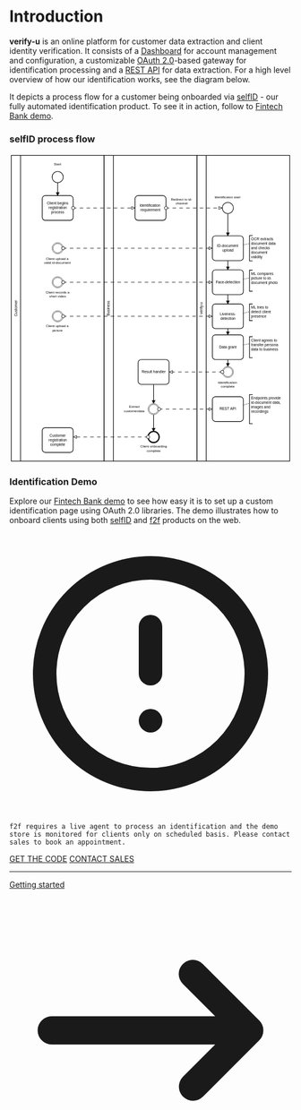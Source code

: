 # Introduction

**verify-u** is an online platform for customer data extraction and client identity verification.
It consists of a [Dashboard](https://app.verify-u.com) for account management and configuration, 
a customizable [OAuth 2.0](https://oauth.net/2/)-based gateway for identification processing 
and a [REST API](https://en.wikipedia.org/wiki/Representational_state_transfer) for data extraction. 
For a high level overview of how our identification works, see the diagram below. 

It depicts a process flow for a customer being onboarded via [selfID](https://www.verify-u.com/verify-u-selfid) - our fully automated identification product. To see it in action, follow to [Fintech Bank demo](#identification-demo).  

### selfID process flow

<div class="flex">
<svg xmlns="http://www.w3.org/2000/svg" xmlns:xlink="http://www.w3.org/1999/xlink" width="912"viewBox="154 74 912 1000" version="1.1"><defs><marker id="sequenceflow-end-white-black-7s7w560c85m78tvmefoewk380" viewBox="0 0 20 20" refX="11" refY="10" markerWidth="10" markerHeight="10" orient="auto"><path d="M 1 5 L 11 10 L 1 15 Z" style="fill: black; stroke-width: 1px; stroke-linecap: round; stroke-dasharray: 10000, 1; stroke: black;"/></marker><marker id="messageflow-end-white-black-7s7w560c85m78tvmefoewk380" viewBox="0 0 20 20" refX="8.5" refY="5" markerWidth="20" markerHeight="20" orient="auto"><path d="m 1 5 l 0 -3 l 7 3 l -7 3 z" style="fill: white; stroke-width: 1px; stroke-linecap: butt; stroke-dasharray: 10000, 1; stroke: black;"/></marker><marker id="messageflow-start-white-black-7s7w560c85m78tvmefoewk380" viewBox="0 0 20 20" refX="6" refY="6" markerWidth="20" markerHeight="20" orient="auto"><circle cx="6" cy="6" r="3.5" style="fill: white; stroke-width: 1px; stroke-linecap: round; stroke-dasharray: 10000, 1; stroke: black;"/></marker></defs><g class="djs-group"><g class="djs-element djs-shape" data-element-id="Participant_0uwsw2l" style="display: block;" transform="matrix(1 0 0 1 160 80)"><g class="djs-visual"><rect x="0" y="0" width="300" height="988" rx="0" ry="0" style="stroke: black; stroke-width: 2px; fill: white; fill-opacity: 0.95;"/><polyline points="30,0 30,988 " style="fill: none; stroke: black; stroke-width: 2px;"/><text lineHeight="1.2" class="djs-label" style="font-family: Arial, sans-serif; font-size: 12px; font-weight: normal; fill: black;" transform="matrix(-1.83697e-16 -1 1 -1.83697e-16 0 988)"><tspan x="467.984375" y="18.6">Customer</tspan></text></g><rect x="-6" y="-6" width="312" height="1000" class="djs-outline" style="fill: none;"/><rect class="djs-hit djs-hit-click-stroke" x="0" y="0" width="300" height="988" style="fill: none; stroke-opacity: 0; stroke: white; stroke-width: 15px;"/><rect class="djs-hit djs-hit-all" x="0" y="0" width="30" height="988" style="fill: none; stroke-opacity: 0; stroke: white; stroke-width: 15px;"/></g><g class="djs-children"><g class="djs-group"><g class="djs-element djs-connection" data-element-id="Flow_1xtunqs" style="display: block;"><g class="djs-visual"><path d="m  310,168L310,210 " style="fill: none; stroke-width: 2px; stroke: black; stroke-linejoin: round; marker-end: url('#sequenceflow-end-white-black-7s7w560c85m78tvmefoewk380');"/></g><polyline points="310,168 310,210 " class="djs-hit djs-hit-stroke" style="fill: none; stroke-opacity: 0; stroke: white; stroke-width: 15px;"/><rect x="304" y="162" width="12" height="54" class="djs-outline" style="fill: none;"/></g></g><g class="djs-group"><g class="djs-element djs-shape" data-element-id="Activity_0n7xjat" style="display: block;" transform="matrix(1 0 0 1 260 210)"><g class="djs-visual"><rect x="0" y="0" width="100" height="80" rx="10" ry="10" style="stroke: black; stroke-width: 2px; fill: white; fill-opacity: 0.95;"/><text lineHeight="1.2" class="djs-label" style="font-family: Arial, sans-serif; font-size: 12px; font-weight: normal; fill: black;"><tspan x="15.3125" y="29.200000000000003">Client begins </tspan><tspan x="20.65625" y="43.6">registration </tspan><tspan x="28.984375" y="58">process</tspan></text></g><rect class="djs-hit djs-hit-all" x="0" y="0" width="100" height="80" style="fill: none; stroke-opacity: 0; stroke: white; stroke-width: 15px;"/><rect x="-6" y="-6" width="112" height="92" class="djs-outline" style="fill: none;"/></g></g><g class="djs-group"><g class="djs-element djs-shape" data-element-id="StartEvent_17sjvnz" style="display: block;" transform="matrix(1 0 0 1 292 132)"><g class="djs-visual"><circle cx="18" cy="18" r="18" style="stroke: black; stroke-width: 2px; fill: white; fill-opacity: 0.95;"/></g><rect class="djs-hit djs-hit-all" x="0" y="0" width="36" height="36" style="fill: none; stroke-opacity: 0; stroke: white; stroke-width: 15px;"/><rect x="-6" y="-6" width="48" height="48" class="djs-outline" style="fill: none;"/></g></g><g class="djs-group"><g class="djs-element djs-shape" data-element-id="Event_0kxicru" style="display: block;" transform="matrix(1 0 0 1 292 582)"><g class="djs-visual"><circle cx="18" cy="18" r="18" style="stroke: black; stroke-width: 1px; fill: white; fill-opacity: 0.95;"/><circle cx="18" cy="18" r="15" style="stroke: black; stroke-width: 1px; fill: none;"/></g><rect class="djs-hit djs-hit-all" x="0" y="0" width="36" height="36" style="fill: none; stroke-opacity: 0; stroke: white; stroke-width: 15px;"/><rect x="-6" y="-6" width="48" height="48" class="djs-outline" style="fill: none;"/></g></g><g class="djs-group"><g class="djs-element djs-shape" data-element-id="Event_1uc6sbt" style="display: block;" transform="matrix(1 0 0 1 292 472)"><g class="djs-visual"><circle cx="18" cy="18" r="18" style="stroke: black; stroke-width: 1px; fill: white; fill-opacity: 0.95;"/><circle cx="18" cy="18" r="15" style="stroke: black; stroke-width: 1px; fill: none;"/></g><rect class="djs-hit djs-hit-all" x="0" y="0" width="36" height="36" style="fill: none; stroke-opacity: 0; stroke: white; stroke-width: 15px;"/><rect x="-6" y="-6" width="48" height="48" class="djs-outline" style="fill: none;"/></g></g><g class="djs-group"><g class="djs-element djs-shape" data-element-id="Event_0c4m8jg" style="display: block;" transform="matrix(1 0 0 1 292 362)"><g class="djs-visual"><circle cx="18" cy="18" r="18" style="stroke: black; stroke-width: 1px; fill: white; fill-opacity: 0.95;"/><circle cx="18" cy="18" r="15" style="stroke: black; stroke-width: 1px; fill: none;"/></g><rect class="djs-hit djs-hit-all" x="0" y="0" width="36" height="36" style="fill: none; stroke-opacity: 0; stroke: white; stroke-width: 15px;"/><rect x="-6" y="-6" width="48" height="48" class="djs-outline" style="fill: none;"/></g></g><g class="djs-group"><g class="djs-element djs-shape" data-element-id="Activity_1fkkra0" style="display: block;" transform="matrix(1 0 0 1 260 960)"><g class="djs-visual"><rect x="0" y="0" width="100" height="80" rx="10" ry="10" style="stroke: black; stroke-width: 2px; fill: white; fill-opacity: 0.95;"/><text lineHeight="1.2" class="djs-label" style="font-family: Arial, sans-serif; font-size: 12px; font-weight: normal; fill: black;"><tspan x="23.984375" y="29.200000000000003">Customer </tspan><tspan x="20.65625" y="43.6">registration </tspan><tspan x="25.484375" y="58">complete</tspan></text></g><rect class="djs-hit djs-hit-all" x="0" y="0" width="100" height="80" style="fill: none; stroke-opacity: 0; stroke: white; stroke-width: 15px;"/><rect x="-6" y="-6" width="112" height="92" class="djs-outline" style="fill: none;"/></g></g></g></g><g class="djs-group"><g class="djs-element djs-shape" data-element-id="Participant_1jgq7z2" style="display: block;" transform="matrix(1 0 0 1 760 80)"><g class="djs-visual"><rect x="0" y="0" width="300" height="988" rx="0" ry="0" style="stroke: black; stroke-width: 2px; fill: white; fill-opacity: 0.95;"/><polyline points="30,0 30,988 " style="fill: none; stroke: black; stroke-width: 2px;"/><text lineHeight="1.2" class="djs-label" style="font-family: Arial, sans-serif; font-size: 12px; font-weight: normal; fill: black;" transform="matrix(-1.83697e-16 -1 1 -1.83697e-16 0 988)"><tspan x="474.6640625" y="18.6">verify-u</tspan></text></g><rect x="-6" y="-6" width="312" height="1000" class="djs-outline" style="fill: none;"/><rect class="djs-hit djs-hit-click-stroke" x="0" y="0" width="300" height="988" style="fill: none; stroke-opacity: 0; stroke: white; stroke-width: 15px;"/><rect class="djs-hit djs-hit-all" x="0" y="0" width="30" height="988" style="fill: none; stroke-opacity: 0; stroke: white; stroke-width: 15px;"/></g><g class="djs-children"><g class="djs-group"><g class="djs-element djs-shape" data-element-id="TextAnnotation_0852v9d" style="display: block;" transform="matrix(1 0 0 1 930 666)"><g class="djs-visual"><rect x="0" y="0" width="100" height="68" rx="0" ry="0" style="stroke: none; stroke-width: 2px; fill: none;"/><path d="m 0, 0 m 10,0 l -10,0 l 0,68 l 10,0" style="fill: none; stroke-width: 2px; stroke: black;"/><text lineHeight="1.2" class="djs-label" style="font-family: Arial, sans-serif; font-size: 12px; font-weight: normal; fill: black;"><tspan x="5" y="15.799999999999999">Client agrees to</tspan><tspan x="5" y="30.199999999999996">transfer persona</tspan><tspan x="5" y="44.599999999999994">data to business</tspan></text></g><rect class="djs-hit djs-hit-all" x="0" y="0" width="100" height="68" style="fill: none; stroke-opacity: 0; stroke: white; stroke-width: 15px;"/><rect x="-6" y="-6" width="112" height="80" class="djs-outline" style="fill: none;"/></g></g><g class="djs-group"><g class="djs-element djs-shape" data-element-id="TextAnnotation_19982ir" style="display: block;" transform="matrix(1 0 0 1 930 560)"><g class="djs-visual"><rect x="0" y="0" width="100" height="54" rx="0" ry="0" style="stroke: none; stroke-width: 2px; fill: none;"/><path d="m 0, 0 m 10,0 l -10,0 l 0,54 l 10,0" style="fill: none; stroke-width: 2px; stroke: black;"/><text lineHeight="1.2" class="djs-label" style="font-family: Arial, sans-serif; font-size: 12px; font-weight: normal; fill: black;"><tspan x="5" y="15.799999999999999">ML tries to </tspan><tspan x="5" y="30.199999999999996">detect client </tspan><tspan x="5" y="44.599999999999994">presence</tspan></text></g><rect class="djs-hit djs-hit-all" x="0" y="0" width="100" height="54" style="fill: none; stroke-opacity: 0; stroke: white; stroke-width: 15px;"/><rect x="-6" y="-6" width="112" height="66" class="djs-outline" style="fill: none;"/></g></g><g class="djs-group"><g class="djs-element djs-shape" data-element-id="TextAnnotation_0vfysvn" style="display: block;" transform="matrix(1 0 0 1 930 339)"><g class="djs-visual"><rect x="0" y="0" width="100" height="82" rx="0" ry="0" style="stroke: none; stroke-width: 2px; fill: none;"/><path d="m 0, 0 m 10,0 l -10,0 l 0,82 l 10,0" style="fill: none; stroke-width: 2px; stroke: black;"/><text lineHeight="1.2" class="djs-label" style="font-family: Arial, sans-serif; font-size: 12px; font-weight: normal; fill: black;"><tspan x="5" y="15.799999999999999">OCR extracts </tspan><tspan x="5" y="30.199999999999996">document data </tspan><tspan x="5" y="44.599999999999994">and checks </tspan><tspan x="5" y="58.99999999999999">document </tspan><tspan x="5" y="73.39999999999999">validity</tspan></text></g><rect class="djs-hit djs-hit-all" x="0" y="0" width="100" height="82" style="fill: none; stroke-opacity: 0; stroke: white; stroke-width: 15px;"/><rect x="-6" y="-6" width="112" height="94" class="djs-outline" style="fill: none;"/></g></g><g class="djs-group"><g class="djs-element djs-shape" data-element-id="TextAnnotation_0ax3fnw" style="display: block;" transform="matrix(1 0 0 1 930 853)"><g class="djs-visual"><rect x="0" y="0" width="110" height="94" rx="0" ry="0" style="stroke: none; stroke-width: 2px; fill: none;"/><path d="m 0, 0 m 10,0 l -10,0 l 0,94 l 10,0" style="fill: none; stroke-width: 2px; stroke: black;"/><text lineHeight="1.2" class="djs-label" style="font-family: Arial, sans-serif; font-size: 12px; font-weight: normal; fill: black;"><tspan x="5" y="15.799999999999999">Endpoints provide</tspan><tspan x="5" y="30.199999999999996">id-document data,</tspan><tspan x="5" y="44.599999999999994">images and </tspan><tspan x="5" y="58.99999999999999">recordings</tspan></text></g><rect class="djs-hit djs-hit-all" x="0" y="0" width="110" height="94" style="fill: none; stroke-opacity: 0; stroke: white; stroke-width: 15px;"/><rect x="-6" y="-6" width="122" height="106" class="djs-outline" style="fill: none;"/></g></g><g class="djs-group"><g class="djs-element djs-shape" data-element-id="TextAnnotation_0276bgt" style="display: block;" transform="matrix(1 0 0 1 930 451)"><g class="djs-visual"><rect x="0" y="0" width="100" height="68" rx="0" ry="0" style="stroke: none; stroke-width: 2px; fill: none;"/><path d="m 0, 0 m 10,0 l -10,0 l 0,68 l 10,0" style="fill: none; stroke-width: 2px; stroke: black;"/><text lineHeight="1.2" class="djs-label" style="font-family: Arial, sans-serif; font-size: 12px; font-weight: normal; fill: black;"><tspan x="5" y="15.799999999999999">ML compares </tspan><tspan x="5" y="30.199999999999996">picture to id-</tspan><tspan x="5" y="44.599999999999994">document photo</tspan></text></g><rect class="djs-hit djs-hit-all" x="0" y="0" width="100" height="68" style="fill: none; stroke-opacity: 0; stroke: white; stroke-width: 15px;"/><rect x="-6" y="-6" width="112" height="80" class="djs-outline" style="fill: none;"/></g></g><g class="djs-group"><g class="djs-element djs-connection" data-element-id="Flow_0f7vxmz" style="display: block;"><g class="djs-visual"><path d="m  860,420L860,450 " style="fill: none; stroke-width: 2px; stroke: black; stroke-linejoin: round; marker-end: url('#sequenceflow-end-white-black-7s7w560c85m78tvmefoewk380');"/></g><polyline points="860,420 860,450 " class="djs-hit djs-hit-stroke" style="fill: none; stroke-opacity: 0; stroke: white; stroke-width: 15px;"/><rect x="854" y="414" width="12" height="42" class="djs-outline" style="fill: none;"/></g></g><g class="djs-group"><g class="djs-element djs-connection" data-element-id="Flow_0svd3md" style="display: block;"><g class="djs-visual"><path d="m  860,740L860,762 " style="fill: none; stroke-width: 2px; stroke: black; stroke-linejoin: round; marker-end: url('#sequenceflow-end-white-black-7s7w560c85m78tvmefoewk380');"/></g><polyline points="860,740 860,762 " class="djs-hit djs-hit-stroke" style="fill: none; stroke-opacity: 0; stroke: white; stroke-width: 15px;"/><rect x="854" y="734" width="12" height="34" class="djs-outline" style="fill: none;"/></g></g><g class="djs-group"><g class="djs-element djs-connection" data-element-id="Flow_0xp7ngz" style="display: block;"><g class="djs-visual"><path d="m  860,268L860,340 " style="fill: none; stroke-width: 2px; stroke: black; stroke-linejoin: round; marker-end: url('#sequenceflow-end-white-black-7s7w560c85m78tvmefoewk380');"/></g><polyline points="860,268 860,340 " class="djs-hit djs-hit-stroke" style="fill: none; stroke-opacity: 0; stroke: white; stroke-width: 15px;"/><rect x="854" y="262" width="12" height="84" class="djs-outline" style="fill: none;"/></g></g><g class="djs-group"><g class="djs-element djs-connection" data-element-id="Flow_09fmy8o" style="display: block;"><g class="djs-visual"><path d="m  860,530L860,560 " style="fill: none; stroke-width: 2px; stroke: black; stroke-linejoin: round; marker-end: url('#sequenceflow-end-white-black-7s7w560c85m78tvmefoewk380');"/></g><polyline points="860,530 860,560 " class="djs-hit djs-hit-stroke" style="fill: none; stroke-opacity: 0; stroke: white; stroke-width: 15px;"/><rect x="854" y="524" width="12" height="42" class="djs-outline" style="fill: none;"/></g></g><g class="djs-group"><g class="djs-element djs-connection" data-element-id="Flow_1rndsvp" style="display: block;"><g class="djs-visual"><path d="m  860,640L860,660 " style="fill: none; stroke-width: 2px; stroke: black; stroke-linejoin: round; marker-end: url('#sequenceflow-end-white-black-7s7w560c85m78tvmefoewk380');"/></g><polyline points="860,640 860,660 " class="djs-hit djs-hit-stroke" style="fill: none; stroke-opacity: 0; stroke: white; stroke-width: 15px;"/><rect x="854" y="634" width="12" height="32" class="djs-outline" style="fill: none;"/></g></g><g class="djs-group"><g class="djs-element djs-shape" data-element-id="Activity_16w29ob" style="display: block;" transform="matrix(1 0 0 1 810 340)"><g class="djs-visual"><rect x="0" y="0" width="100" height="80" rx="10" ry="10" style="stroke: black; stroke-width: 2px; fill: white; fill-opacity: 0.95;"/><text lineHeight="1.2" class="djs-label" style="font-family: Arial, sans-serif; font-size: 12px; font-weight: normal; fill: black;"><tspan x="14.8125" y="36.4">ID-document </tspan><tspan x="32.3125" y="50.8">upload</tspan></text></g><rect class="djs-hit djs-hit-all" x="0" y="0" width="100" height="80" style="fill: none; stroke-opacity: 0; stroke: white; stroke-width: 15px;"/><rect x="-6" y="-6" width="112" height="92" class="djs-outline" style="fill: none;"/></g></g><g class="djs-group"><g class="djs-element djs-shape" data-element-id="Activity_1npdab1" style="display: block;" transform="matrix(1 0 0 1 810 450)"><g class="djs-visual"><rect x="0" y="0" width="100" height="80" rx="10" ry="10" style="stroke: black; stroke-width: 2px; fill: white; fill-opacity: 0.95;"/><text lineHeight="1.2" class="djs-label" style="font-family: Arial, sans-serif; font-size: 12px; font-weight: normal; fill: black;"><tspan x="10.6484375" y="43.599999999999994">Face-detection</tspan></text></g><rect class="djs-hit djs-hit-all" x="0" y="0" width="100" height="80" style="fill: none; stroke-opacity: 0; stroke: white; stroke-width: 15px;"/><rect x="-6" y="-6" width="112" height="92" class="djs-outline" style="fill: none;"/></g></g><g class="djs-group"><g class="djs-element djs-shape" data-element-id="Activity_1wsmbp1" style="display: block;" transform="matrix(1 0 0 1 810 560)"><g class="djs-visual"><rect x="0" y="0" width="100" height="80" rx="10" ry="10" style="stroke: black; stroke-width: 2px; fill: white; fill-opacity: 0.95;"/><text lineHeight="1.2" class="djs-label" style="font-family: Arial, sans-serif; font-size: 12px; font-weight: normal; fill: black;"><tspan x="24.3125" y="36.4">Liveness-</tspan><tspan x="25.984375" y="50.8">detection</tspan></text></g><rect class="djs-hit djs-hit-all" x="0" y="0" width="100" height="80" style="fill: none; stroke-opacity: 0; stroke: white; stroke-width: 15px;"/><rect x="-6" y="-6" width="112" height="92" class="djs-outline" style="fill: none;"/></g></g><g class="djs-group"><g class="djs-element djs-shape" data-element-id="Activity_155yvvv" style="display: block;" transform="matrix(1 0 0 1 810 660)"><g class="djs-visual"><rect x="0" y="0" width="100" height="80" rx="10" ry="10" style="stroke: black; stroke-width: 2px; fill: white; fill-opacity: 0.95;"/><text lineHeight="1.2" class="djs-label" style="font-family: Arial, sans-serif; font-size: 12px; font-weight: normal; fill: black;"><tspan x="21.6484375" y="43.599999999999994">Data grant</tspan></text></g><rect class="djs-hit djs-hit-all" x="0" y="0" width="100" height="80" style="fill: none; stroke-opacity: 0; stroke: white; stroke-width: 15px;"/><rect x="-6" y="-6" width="112" height="92" class="djs-outline" style="fill: none;"/></g></g><g class="djs-group"><g class="djs-element djs-shape" data-element-id="Event_0mw9ld4" style="display: block;" transform="matrix(1 0 0 1 842 762)"><g class="djs-visual"><circle cx="18" cy="18" r="18" style="stroke: black; stroke-width: 1px; fill: white; fill-opacity: 0.95;"/><circle cx="18" cy="18" r="15" style="stroke: black; stroke-width: 1px; fill: none;"/></g><rect class="djs-hit djs-hit-all" x="0" y="0" width="36" height="36" style="fill: none; stroke-opacity: 0; stroke: white; stroke-width: 15px;"/><rect x="-6" y="-6" width="48" height="48" class="djs-outline" style="fill: none;"/></g></g><g class="djs-group"><g class="djs-element djs-shape" data-element-id="Activity_1e10nhh" style="display: block;" transform="matrix(1 0 0 1 810 860)"><g class="djs-visual"><rect x="0" y="0" width="100" height="80" rx="10" ry="10" style="stroke: black; stroke-width: 2px; fill: white; fill-opacity: 0.95;"/><text lineHeight="1.2" class="djs-label" style="font-family: Arial, sans-serif; font-size: 12px; font-weight: normal; fill: black;"><tspan x="22.8203125" y="43.599999999999994">REST API</tspan></text></g><rect class="djs-hit djs-hit-all" x="0" y="0" width="100" height="80" style="fill: none; stroke-opacity: 0; stroke: white; stroke-width: 15px;"/><rect x="-6" y="-6" width="112" height="92" class="djs-outline" style="fill: none;"/></g></g><g class="djs-group"><g class="djs-element djs-shape" data-element-id="Event_0uvbjvs" style="display: block;" transform="matrix(1 0 0 1 842 232)"><g class="djs-visual"><circle cx="18" cy="18" r="18" style="stroke: black; stroke-width: 2px; fill: white; fill-opacity: 0.95;"/></g><rect class="djs-hit djs-hit-all" x="0" y="0" width="36" height="36" style="fill: none; stroke-opacity: 0; stroke: white; stroke-width: 15px;"/><rect x="-6" y="-6" width="48" height="48" class="djs-outline" style="fill: none;"/></g></g><g class="djs-group"><g class="djs-element djs-connection" data-element-id="Association_0rm6h0i" style="display: block;"><g class="djs-visual"><polyline points="910,692 930,689 " style="fill: none; stroke: black; stroke-width: 2px; stroke-dasharray: 0.5, 5; stroke-linecap: round; stroke-linejoin: round;"/></g><polyline points="910,692 930,689 " class="djs-hit djs-hit-stroke" style="fill: none; stroke-opacity: 0; stroke: white; stroke-width: 15px;"/><rect x="904" y="683" width="32" height="15" class="djs-outline" style="fill: none;"/></g></g><g class="djs-group"><g class="djs-element djs-connection" data-element-id="Association_1gqhlvv" style="display: block;"><g class="djs-visual"><polyline points="910,590 930,585 " style="fill: none; stroke: black; stroke-width: 2px; stroke-dasharray: 0.5, 5; stroke-linecap: round; stroke-linejoin: round;"/></g><polyline points="910,590 930,585 " class="djs-hit djs-hit-stroke" style="fill: none; stroke-opacity: 0; stroke: white; stroke-width: 15px;"/><rect x="904" y="579" width="32" height="17" class="djs-outline" style="fill: none;"/></g></g><g class="djs-group"><g class="djs-element djs-connection" data-element-id="Association_0oy6pxy" style="display: block;"><g class="djs-visual"><polyline points="910,369 930,365 " style="fill: none; stroke: black; stroke-width: 2px; stroke-dasharray: 0.5, 5; stroke-linecap: round; stroke-linejoin: round;"/></g><polyline points="910,369 930,365 " class="djs-hit djs-hit-stroke" style="fill: none; stroke-opacity: 0; stroke: white; stroke-width: 15px;"/><rect x="904" y="359" width="32" height="16" class="djs-outline" style="fill: none;"/></g></g><g class="djs-group"><g class="djs-element djs-connection" data-element-id="Association_1b9c8r9" style="display: block;"><g class="djs-visual"><polyline points="910,887 930,881 " style="fill: none; stroke: black; stroke-width: 2px; stroke-dasharray: 0.5, 5; stroke-linecap: round; stroke-linejoin: round;"/></g><polyline points="910,887 930,881 " class="djs-hit djs-hit-stroke" style="fill: none; stroke-opacity: 0; stroke: white; stroke-width: 15px;"/><rect x="904" y="875" width="32" height="18" class="djs-outline" style="fill: none;"/></g></g><g class="djs-group"><g class="djs-element djs-connection" data-element-id="Association_0x5z7an" style="display: block;"><g class="djs-visual"><polyline points="910,480 930,476 " style="fill: none; stroke: black; stroke-width: 2px; stroke-dasharray: 0.5, 5; stroke-linecap: round; stroke-linejoin: round;"/></g><polyline points="910,480 930,476 " class="djs-hit djs-hit-stroke" style="fill: none; stroke-opacity: 0; stroke: white; stroke-width: 15px;"/><rect x="904" y="470" width="32" height="16" class="djs-outline" style="fill: none;"/></g></g></g></g><g class="djs-group"><g class="djs-element djs-shape" data-element-id="Participant_1awrzte" style="display: block;" transform="matrix(1 0 0 1 460 80)"><g class="djs-visual"><rect x="0" y="0" width="300" height="988" rx="0" ry="0" style="stroke: black; stroke-width: 2px; fill: white; fill-opacity: 0.95;"/><polyline points="30,0 30,988 " style="fill: none; stroke: black; stroke-width: 2px;"/><text lineHeight="1.2" class="djs-label" style="font-family: Arial, sans-serif; font-size: 12px; font-weight: normal; fill: black;" transform="matrix(-1.83697e-16 -1 1 -1.83697e-16 0 988)"><tspan x="469.6484375" y="18.6">Business</tspan></text></g><rect x="-6" y="-6" width="312" height="1000" class="djs-outline" style="fill: none;"/><rect class="djs-hit djs-hit-click-stroke" x="0" y="0" width="300" height="988" style="fill: none; stroke-opacity: 0; stroke: white; stroke-width: 15px;"/><rect class="djs-hit djs-hit-all" x="0" y="0" width="30" height="988" style="fill: none; stroke-opacity: 0; stroke: white; stroke-width: 15px;"/></g><g class="djs-children"><g class="djs-group"><g class="djs-element djs-connection" data-element-id="Flow_0mvopp8" style="display: block;"><g class="djs-visual"><path d="m  620,820L620,882 " style="fill: none; stroke-width: 2px; stroke: black; stroke-linejoin: round; marker-end: url('#sequenceflow-end-white-black-7s7w560c85m78tvmefoewk380');"/></g><polyline points="620,820 620,882 " class="djs-hit djs-hit-stroke" style="fill: none; stroke-opacity: 0; stroke: white; stroke-width: 15px;"/><rect x="614" y="814" width="12" height="74" class="djs-outline" style="fill: none;"/></g></g><g class="djs-group"><g class="djs-element djs-connection" data-element-id="Flow_0rabjpn" style="display: block;"><g class="djs-visual"><path d="m  620,918L620,972 " style="fill: none; stroke-width: 2px; stroke: black; stroke-linejoin: round; marker-end: url('#sequenceflow-end-white-black-7s7w560c85m78tvmefoewk380');"/></g><polyline points="620,918 620,972 " class="djs-hit djs-hit-stroke" style="fill: none; stroke-opacity: 0; stroke: white; stroke-width: 15px;"/><rect x="614" y="912" width="12" height="66" class="djs-outline" style="fill: none;"/></g></g><g class="djs-group"><g class="djs-element djs-shape" data-element-id="Activity_1liyipy" style="display: block;" transform="matrix(1 0 0 1 560 210)"><g class="djs-visual"><rect x="0" y="0" width="100" height="80" rx="10" ry="10" style="stroke: black; stroke-width: 2px; fill: white; fill-opacity: 0.95;"/><text lineHeight="1.2" class="djs-label" style="font-family: Arial, sans-serif; font-size: 12px; font-weight: normal; fill: black;"><tspan x="14.640625" y="36.4">Identification </tspan><tspan x="17.6484375" y="50.8">requirement</tspan></text></g><rect class="djs-hit djs-hit-all" x="0" y="0" width="100" height="80" style="fill: none; stroke-opacity: 0; stroke: white; stroke-width: 15px;"/><rect x="-6" y="-6" width="112" height="92" class="djs-outline" style="fill: none;"/></g></g><g class="djs-group"><g class="djs-element djs-shape" data-element-id="Activity_1bkovj5" style="display: block;" transform="matrix(1 0 0 1 570 740)"><g class="djs-visual"><rect x="0" y="0" width="100" height="80" rx="10" ry="10" style="stroke: black; stroke-width: 2px; fill: white; fill-opacity: 0.95;"/><text lineHeight="1.2" class="djs-label" style="font-family: Arial, sans-serif; font-size: 12px; font-weight: normal; fill: black;"><tspan x="11.3046875" y="43.599999999999994">Result handler</tspan></text></g><rect class="djs-hit djs-hit-all" x="0" y="0" width="100" height="80" style="fill: none; stroke-opacity: 0; stroke: white; stroke-width: 15px;"/><rect x="-6" y="-6" width="112" height="92" class="djs-outline" style="fill: none;"/></g></g><g class="djs-group"><g class="djs-element djs-shape" data-element-id="Event_1ksrtr5" style="display: block;" transform="matrix(1 0 0 1 602 882)"><g class="djs-visual"><circle cx="18" cy="18" r="18" style="stroke: black; stroke-width: 1px; fill: white; fill-opacity: 0.95;"/><circle cx="18" cy="18" r="15" style="stroke: black; stroke-width: 1px; fill: none;"/></g><rect class="djs-hit djs-hit-all" x="0" y="0" width="36" height="36" style="fill: none; stroke-opacity: 0; stroke: white; stroke-width: 15px;"/><rect x="-6" y="-6" width="48" height="48" class="djs-outline" style="fill: none;"/></g></g><g class="djs-group"><g class="djs-element djs-shape" data-element-id="Event_0uomgl0" style="display: block;" transform="matrix(1 0 0 1 602 972)"><g class="djs-visual"><circle cx="18" cy="18" r="18" style="stroke: black; stroke-width: 4px; fill: white; fill-opacity: 0.95;"/></g><rect class="djs-hit djs-hit-all" x="0" y="0" width="36" height="36" style="fill: none; stroke-opacity: 0; stroke: white; stroke-width: 15px;"/><rect x="-6" y="-6" width="48" height="48" class="djs-outline" style="fill: none;"/></g></g></g></g><g class="djs-group"><g class="djs-element djs-shape" data-element-id="StartEvent_17sjvnz_label" style="display: block;" transform="matrix(1 0 0 1 298 102)"><g class="djs-visual"><text lineHeight="1.2" class="djs-label" style="font-family: Arial, sans-serif; font-size: 11px; font-weight: normal; fill: black;"><tspan x="0" y="9.899999999999999">Start</tspan></text></g><rect class="djs-hit djs-hit-all" x="0" y="0" width="24" height="14" style="fill: none; stroke-opacity: 0; stroke: white; stroke-width: 15px;"/><rect x="-6" y="-6" width="36" height="26" class="djs-outline" style="fill: none;"/></g></g><g class="djs-group"><g class="djs-element djs-shape" data-element-id="Event_0mw9ld4_label" style="display: block;" transform="matrix(1 0 0 1 828 808)"><g class="djs-visual"><text lineHeight="1.2" class="djs-label" style="font-family: Arial, sans-serif; font-size: 11px; font-weight: normal; fill: black;"><tspan x="0" y="9.899999999999999">Identification </tspan><tspan x="9.0625" y="23.099999999999998">complete</tspan></text></g><rect class="djs-hit djs-hit-all" x="0" y="0" width="63" height="27" style="fill: none; stroke-opacity: 0; stroke: white; stroke-width: 15px;"/><rect x="-6" y="-6" width="75" height="39" class="djs-outline" style="fill: none;"/></g></g><g class="djs-group"><g class="djs-element djs-shape" data-element-id="Event_0uvbjvs_label" style="display: block;" transform="matrix(1 0 0 1 817 208)"><g class="djs-visual"><text lineHeight="1.2" class="djs-label" style="font-family: Arial, sans-serif; font-size: 11px; font-weight: normal; fill: black;"><tspan x="0" y="9.899999999999999">Identificaton start</tspan></text></g><rect class="djs-hit djs-hit-all" x="0" y="0" width="85" height="14" style="fill: none; stroke-opacity: 0; stroke: white; stroke-width: 15px;"/><rect x="-6" y="-6" width="97" height="26" class="djs-outline" style="fill: none;"/></g></g><g class="djs-group"><g class="djs-element djs-shape" data-element-id="Event_0uomgl0_label" style="display: block;" transform="matrix(1 0 0 1 577 1015)"><g class="djs-visual"><text lineHeight="1.2" class="djs-label" style="font-family: Arial, sans-serif; font-size: 11px; font-weight: normal; fill: black;"><tspan x="0" y="9.899999999999999">Client onboarding</tspan><tspan x="20.796875" y="23.099999999999998">complete</tspan></text></g><rect class="djs-hit djs-hit-all" x="0" y="0" width="87" height="27" style="fill: none; stroke-opacity: 0; stroke: white; stroke-width: 15px;"/><rect x="-6" y="-6" width="99" height="39" class="djs-outline" style="fill: none;"/></g></g><g class="djs-group"><g class="djs-element djs-shape" data-element-id="Event_0c4m8jg_label" style="display: block;" transform="matrix(1 0 0 1 266 407.5)"><g class="djs-visual"><text lineHeight="1.2" class="djs-label" style="font-family: Arial, sans-serif; font-size: 11px; font-weight: normal; fill: black;"><tspan x="5.9375" y="9.899999999999999">Client upload a </tspan><tspan x="0" y="23.099999999999998">valid id-document</tspan></text></g><rect class="djs-hit djs-hit-all" x="0" y="0" width="87" height="27" style="fill: none; stroke-opacity: 0; stroke: white; stroke-width: 15px;"/><rect x="-6" y="-6" width="99" height="39" class="djs-outline" style="fill: none;"/></g></g><g class="djs-group"><g class="djs-element djs-shape" data-element-id="Event_1ksrtr5_label" style="display: block;" transform="matrix(1 0 0 1 524 886.5)"><g class="djs-visual"><text lineHeight="1.2" class="djs-label" style="font-family: Arial, sans-serif; font-size: 11px; font-weight: normal; fill: black;"><tspan x="16.671875" y="9.899999999999999">Extract </tspan><tspan x="0" y="23.099999999999998">customerdata</tspan></text></g><rect class="djs-hit djs-hit-all" x="0" y="0" width="68" height="27" style="fill: none; stroke-opacity: 0; stroke: white; stroke-width: 15px;"/><rect x="-6" y="-6" width="80" height="39" class="djs-outline" style="fill: none;"/></g></g><g class="djs-group"><g class="djs-element djs-shape" data-element-id="Event_0kxicru_label" style="display: block;" transform="matrix(1 0 0 1 271 516)"><g class="djs-visual"><text lineHeight="1.2" class="djs-label" style="font-family: Arial, sans-serif; font-size: 11px; font-weight: normal; fill: black;"><tspan x="0" y="9.899999999999999">Client records a </tspan><tspan x="12.109375" y="23.099999999999998">short video</tspan></text></g><rect class="djs-hit djs-hit-all" x="0" y="0" width="78" height="27" style="fill: none; stroke-opacity: 0; stroke: white; stroke-width: 15px;"/><rect x="-6" y="-6" width="90" height="39" class="djs-outline" style="fill: none;"/></g></g><g class="djs-group"><g class="djs-element djs-connection" data-element-id="Flow_10nahbo" style="display: block;"><g class="djs-visual"><path d="m  360,250L560,250 " style="fill: none; stroke-width: 1.5px; stroke: black; marker-end: url('#messageflow-end-white-black-7s7w560c85m78tvmefoewk380'); marker-start: url('#messageflow-start-white-black-7s7w560c85m78tvmefoewk380'); stroke-dasharray: 10, 12; stroke-linecap: round; stroke-linejoin: round;"/></g><polyline points="360,250 560,250 " class="djs-hit djs-hit-stroke" style="fill: none; stroke-opacity: 0; stroke: white; stroke-width: 15px;"/><rect x="354" y="244" width="212" height="12" class="djs-outline" style="fill: none;"/></g></g><g class="djs-group"><g class="djs-element djs-connection" data-element-id="Flow_0rxja6l" style="display: block;"><g class="djs-visual"><path d="m  328,600L810,600 " style="fill: none; stroke-width: 1.5px; stroke: black; marker-end: url('#messageflow-end-white-black-7s7w560c85m78tvmefoewk380'); marker-start: url('#messageflow-start-white-black-7s7w560c85m78tvmefoewk380'); stroke-dasharray: 10, 12; stroke-linecap: round; stroke-linejoin: round;"/></g><polyline points="328,600 810,600 " class="djs-hit djs-hit-stroke" style="fill: none; stroke-opacity: 0; stroke: white; stroke-width: 15px;"/><rect x="322" y="594" width="494" height="12" class="djs-outline" style="fill: none;"/></g></g><g class="djs-group"><g class="djs-element djs-connection" data-element-id="Flow_1cczn2q" style="display: block;"><g class="djs-visual"><path d="m  328,490L810,490 " style="fill: none; stroke-width: 1.5px; stroke: black; marker-end: url('#messageflow-end-white-black-7s7w560c85m78tvmefoewk380'); marker-start: url('#messageflow-start-white-black-7s7w560c85m78tvmefoewk380'); stroke-dasharray: 10, 12; stroke-linecap: round; stroke-linejoin: round;"/></g><polyline points="328,490 810,490 " class="djs-hit djs-hit-stroke" style="fill: none; stroke-opacity: 0; stroke: white; stroke-width: 15px;"/><rect x="322" y="484" width="494" height="12" class="djs-outline" style="fill: none;"/></g></g><g class="djs-group"><g class="djs-element djs-connection" data-element-id="Flow_0mari2n" style="display: block;"><g class="djs-visual"><path d="m  328,380L810,380 " style="fill: none; stroke-width: 1.5px; stroke: black; marker-end: url('#messageflow-end-white-black-7s7w560c85m78tvmefoewk380'); marker-start: url('#messageflow-start-white-black-7s7w560c85m78tvmefoewk380'); stroke-dasharray: 10, 12; stroke-linecap: round; stroke-linejoin: round;"/></g><polyline points="328,380 810,380 " class="djs-hit djs-hit-stroke" style="fill: none; stroke-opacity: 0; stroke: white; stroke-width: 15px;"/><rect x="322" y="374" width="494" height="12" class="djs-outline" style="fill: none;"/></g></g><g class="djs-group"><g class="djs-element djs-connection" data-element-id="Flow_10feq5k" style="display: block;"><g class="djs-visual"><path d="m  602,990L360,990 " style="fill: none; stroke-width: 1.5px; stroke: black; marker-end: url('#messageflow-end-white-black-7s7w560c85m78tvmefoewk380'); marker-start: url('#messageflow-start-white-black-7s7w560c85m78tvmefoewk380'); stroke-dasharray: 10, 12; stroke-linecap: round; stroke-linejoin: round;"/></g><polyline points="602,990 360,990 " class="djs-hit djs-hit-stroke" style="fill: none; stroke-opacity: 0; stroke: white; stroke-width: 15px;"/><rect x="354" y="984" width="254" height="12" class="djs-outline" style="fill: none;"/></g></g><g class="djs-group"><g class="djs-element djs-connection" data-element-id="Flow_07yn5pd" style="display: block;"><g class="djs-visual"><path d="m  842,780L670,780 " style="fill: none; stroke-width: 1.5px; stroke: black; marker-end: url('#messageflow-end-white-black-7s7w560c85m78tvmefoewk380'); marker-start: url('#messageflow-start-white-black-7s7w560c85m78tvmefoewk380'); stroke-dasharray: 10, 12; stroke-linecap: round; stroke-linejoin: round;"/></g><polyline points="842,780 670,780 " class="djs-hit djs-hit-stroke" style="fill: none; stroke-opacity: 0; stroke: white; stroke-width: 15px;"/><rect x="664" y="774" width="184" height="12" class="djs-outline" style="fill: none;"/></g></g><g class="djs-group"><g class="djs-element djs-connection" data-element-id="Flow_03sy70u" style="display: block;"><g class="djs-visual"><path d="m  638,900L810,900 " style="fill: none; stroke-width: 1.5px; stroke: black; marker-end: url('#messageflow-end-white-black-7s7w560c85m78tvmefoewk380'); marker-start: url('#messageflow-start-white-black-7s7w560c85m78tvmefoewk380'); stroke-dasharray: 10, 12; stroke-linecap: round; stroke-linejoin: round;"/></g><polyline points="638,900 810,900 " class="djs-hit djs-hit-stroke" style="fill: none; stroke-opacity: 0; stroke: white; stroke-width: 15px;"/><rect x="632" y="894" width="184" height="12" class="djs-outline" style="fill: none;"/></g></g><g class="djs-group"><g class="djs-element djs-connection" data-element-id="Flow_0pf8hge" style="display: block;"><g class="djs-visual"><path d="m  660,250L842,250 " style="fill: none; stroke-width: 1.5px; stroke: black; marker-end: url('#messageflow-end-white-black-7s7w560c85m78tvmefoewk380'); marker-start: url('#messageflow-start-white-black-7s7w560c85m78tvmefoewk380'); stroke-dasharray: 10, 12; stroke-linecap: round; stroke-linejoin: round;"/></g><polyline points="660,250 842,250 " class="djs-hit djs-hit-stroke" style="fill: none; stroke-opacity: 0; stroke: white; stroke-width: 15px;"/><rect x="654" y="244" width="194" height="12" class="djs-outline" style="fill: none;"/></g></g><g class="djs-group"><g class="djs-element djs-shape" data-element-id="Event_1uc6sbt_label" style="display: block;" transform="matrix(1 0 0 1 272 625.5)"><g class="djs-visual"><text lineHeight="1.2" class="djs-label" style="font-family: Arial, sans-serif; font-size: 11px; font-weight: normal; fill: black;"><tspan x="0" y="9.899999999999999">Client upload a </tspan><tspan x="20.6875" y="23.099999999999998">picture</tspan></text></g><rect class="djs-hit djs-hit-all" x="0" y="0" width="75" height="27" style="fill: none; stroke-opacity: 0; stroke: white; stroke-width: 15px;"/><rect x="-6" y="-6" width="87" height="39" class="djs-outline" style="fill: none;"/></g></g><g class="djs-group"><g class="djs-element djs-shape" data-element-id="Flow_0pf8hge_label" style="display: block;" transform="matrix(1 0 0 1 676 216)"><g class="djs-visual"><text lineHeight="1.2" class="djs-label" style="font-family: Arial, sans-serif; font-size: 11px; font-weight: normal; fill: black;"><tspan x="0" y="9.899999999999999">Redirect to id-</tspan><tspan x="15.359375" y="23.099999999999998">channel</tspan></text></g><rect class="djs-hit djs-hit-all" x="0" y="0" width="69" height="27" style="fill: none; stroke-opacity: 0; stroke: white; stroke-width: 15px;"/><rect x="-6" y="-6" width="81" height="39" class="djs-outline" style="fill: none;"/></g></g></svg>
</div>

### Identification Demo <a name="identification-demo"></a>

Explore our [Fintech Bank demo](http://demo.verify-u.com/) to see how easy it is to set up a custom identification page using OAuth 2.0 libraries. The demo illustrates how to onboard clients using both [selfID](https://www.verify-u.com/verify-u-selfid) and [f2f](https://www.verify-u.com/verify-u-f2f) products on the web. 

<div class="alert">
    <svg xmlns="http://www.w3.org/2000/svg" fill="none" viewBox="0 0 24 24" stroke="currentColor" class="information-circle mr-4 w-12 h-12 text-blue-600">
    <path stroke-linecap="round" stroke-linejoin="round" stroke-width="2" d="M12 8v4m0 4h.01M21 12a9 9 0 11-18 0 9 9 0 0118 0z"/>
    </svg>

    f2f requires a live agent to process an identification and the demo store is monitored for clients only on scheduled basis. Please contact sales to book an appointment.
</div>

<a class="button mr-4" href="https://github.com/verify-U-GmbH/demo-store">GET THE CODE</a> [CONTACT SALES](https://www.verify-u.com/contact)

---

<a href="/getting-started" class="button_outline flex w-full justify-end p-4 rounded-sm mb-16">
    <span class="flex text-lg">Getting started</span> 
    <svg viewBox="0 0 20 20" fill="currentColor" class="arrow-narrow-right w-6 h-6 ml-2"><path fill-rule="evenodd" d="M12.293 5.293a1 1 0 011.414 0l4 4a1 1 0 010 1.414l-4 4a1 1 0 01-1.414-1.414L14.586 11H3a1 1 0 110-2h11.586l-2.293-2.293a1 1 0 010-1.414z" clip-rule="evenodd"></path></svg>
</a>

<!-- selfID is an automatic identification is a fully automated identification flow used to identify a physical person.
It consists of three steps:

- Identification document upload (passport, driver's license, ID card) for picture and data extraction
- Face detection for identification document photo comparison
- Liveness detection for confirmation of client's presence

This method of identification is best used for onboarding scenarios where simplified due diligence
can be used. -->

